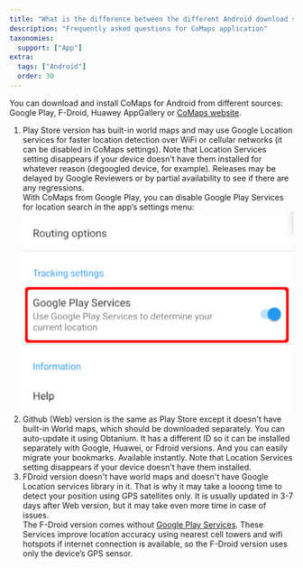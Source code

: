 ```yaml
---
title: "What is the difference between the different Android download sources?"
description: "Frequently asked questions for CoMaps application"
taxonomies:
  support: ["App"]
extra:
  tags: ["Android"]
  order: 30
---
```


You can download and install CoMaps for Android from different sources: Google Play, F-Droid, Huawey AppGallery or [CoMaps website](https://codeberg.org/comaps/comaps/releases/).

1. Play Store version has built-in world maps and may use Google Location services for faster location detection over WiFi or cellular networks (it can be disabled in CoMaps settings). Note that Location Services setting disappears if your device doesn't have them installed for whatever reason (degoogled device, for example). Releases may be delayed by Google Reviewers or by partial availability to see if there are any regressions.  
With CoMaps from Google Play, you can disable Google Play Services for location search in the app’s settings menu:  
![Google Play Services](image30.png)
2. Github (Web) version is the same as Play Store except it doesn't have built-in World maps, which should be downloaded separately. You can auto-update it using Obtanium. It has a different ID so it can be installed separately with Google, Huawei, or Fdroid versions. And you can easily migrate your bookmarks. Available instantly. Note that Location Services setting disappears if your device doesn't have them installed.
3. FDroid version doesn't have world maps and doesn't have Google Location services library in it. That is why it may take a looong time to detect your position using GPS satellites only. It is usually updated in 3-7 days after Web version, but it may take even more time in case of issues.  
The F-Droid version comes without [Google Play Services](https://en.wikipedia.org/wiki/Google_Play_Services). These Services improve location accuracy using nearest cell towers and wifi hotspots if internet connection is available, so the F-Droid version uses only the device’s GPS sensor.
